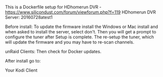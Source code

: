 This is a Dockerfile setup for HDhomerun DVR - https://www.silicondust.com/forum/viewforum.php?f=119
HDhomerun DVR Server: 20160728atest1

Before install:
To update the firmware install the Windows or Mac install and when asked to install the server, select don't.
Then you will get a prompt to configure the tuner after Setup is complete.
The re-setup the tuner, which will update the firmware and you may have to re-scan channels.

unRaid Clients:
Then check for Docker updates.


After install go to:

Your Kodi Client